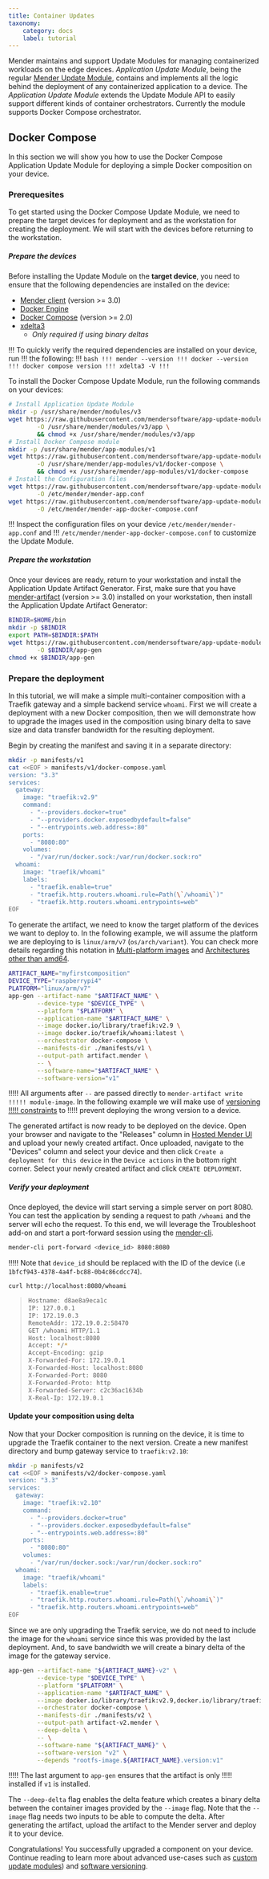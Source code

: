 ```yaml
---
title: Container Updates
taxonomy:
    category: docs
    label: tutorial
---
```


Mender maintains and support Update Modules for managing containerized workloads
on the edge devices. *Application Update Module*, being the regular [Mender Update Module](../08.Create-a-custom-Update-Module),
contains and implements all the logic behind the deployment of any containerized
application to a device. The *Application Update Module* extends the Update Module API
to easily support different kinds of container orchestrators. Currently the module
supports Docker Compose orchestrator.

## Docker Compose

In this section we will show you how to use the Docker Compose Application
Update Module for deploying a simple Docker composition on your device.

### Prerequesites

To get started using the Docker Compose Update Module, we need to prepare the
target devices for deployment and as the workstation for creating the
deployment. We will start with the devices before returning to the workstation.

##### Prepare the devices
Before installing the Update Module on the **target device**, you need to ensure that the following
dependencies are installed on the device:
 * [Mender client](../../03.Client-installation/02.Install-with-Debian-package) (version >= 3.0)
 * [Docker Engine](https://docs.docker.com/engine/install/?target=_blank)
 * [Docker Compose](https://docs.docker.com/compose/install/?target=_blank) (version >= 2.0)
 * [xdelta3](https://github.com/jmacd/xdelta)
   * *Only required if using binary deltas*

!!! To quickly verify the required dependencies are installed on your device, run
!!! the following:
!!! ```bash
!!! mender --version
!!! docker --version
!!! docker compose version
!!! xdelta3 -V
!!! ```

To install the Docker Compose Update Module, run the following commands on your
devices:
<!--AUTOVERSION: "app-update-module/%/"/ignore-->
```bash
# Install Application Update Module
mkdir -p /usr/share/mender/modules/v3
wget https://raw.githubusercontent.com/mendersoftware/app-update-module/master/src/app \
        -O /usr/share/mender/modules/v3/app \
        && chmod +x /usr/share/mender/modules/v3/app
# Install Docker Compose module
mkdir -p /usr/share/mender/app-modules/v1
wget https://raw.githubusercontent.com/mendersoftware/app-update-module/master/src/app-modules/docker-compose \
        -O /usr/share/mender/app-modules/v1/docker-compose \
        && chmod +x /usr/share/mender/app-modules/v1/docker-compose
# Install the Configuration files
wget https://raw.githubusercontent.com/mendersoftware/app-update-module/master/conf/mender-app.conf \
        -O /etc/mender/mender-app.conf
wget https://raw.githubusercontent.com/mendersoftware/app-update-module/master/conf/mender-app-docker-compose.conf \
        -O /etc/mender/mender-app-docker-compose.conf
```

!!! Inspect the configuration files on your device `/etc/mender/mender-app.conf` and
!!! `/etc/mender/mender-app-docker-compose.conf` to customize the Update Module.

##### Prepare the workstation
Once your devices are ready, return to your workstation and install the
Application Update Artifact Generator. First, make sure that you have
[mender-artifact](../../10.Downloads#mender-artifact) (version >= 3.0) installed
on your workstation, then install the Application Update Artifact Generator:
<!--AUTOVERSION: "app-update-module/%/"/ignore-->
```bash
BINDIR=$HOME/bin
mkdir -p $BINDIR
export PATH=$BINDIR:$PATH
wget https://raw.githubusercontent.com/mendersoftware/app-update-module/master/gen/app-gen \
        -O $BINDIR/app-gen
chmod +x $BINDIR/app-gen
```

### Prepare the deployment

In this tutorial, we will make a simple multi-container composition with a
Traefik gateway and a simple backend service `whoami`. First we will create a
deployment with a new Docker composition, then we will demonstrate how to
upgrade the images used in the composition using binary delta to save size and
data transfer bandwidth for the resulting deployment.

Begin by creating the manifest and saving it in a separate directory:
```bash
mkdir -p manifests/v1
cat <<EOF > manifests/v1/docker-compose.yaml
version: "3.3"
services:
  gateway:
    image: "traefik:v2.9"
    command:
      - "--providers.docker=true"
      - "--providers.docker.exposedbydefault=false"
      - "--entrypoints.web.address=:80"
    ports:
      - "8080:80"
    volumes:
      - "/var/run/docker.sock:/var/run/docker.sock:ro"
  whoami:
    image: "traefik/whoami"
    labels:
      - "traefik.enable=true"
      - "traefik.http.routers.whoami.rule=Path(\`/whoami\`)"
      - "traefik.http.routers.whoami.entrypoints=web"
EOF
```

To generate the artifact, we need to know the target platform of the devices we
want to deploy to. In the following example, we will assume the platform we are
deploying to is `linux/arm/v7` (`os/arch/variant`). You can check more details regarding
this notation in [Multi-platform images](https://docs.docker.com/build/building/multi-platform/) and [Architectures other than amd64](https://github.com/docker-library/official-images#architectures-other-than-amd64).
```bash
ARTIFACT_NAME="myfirstcomposition"
DEVICE_TYPE="raspberrypi4"
PLATFORM="linux/arm/v7"
app-gen --artifact-name "$ARTIFACT_NAME" \
        --device-type "$DEVICE_TYPE" \
        --platform "$PLATFORM" \
        --application-name "$ARTIFACT_NAME" \
        --image docker.io/library/traefik:v2.9 \
        --image docker.io/traefik/whoami:latest \
        --orchestrator docker-compose \
        --manifests-dir ./manifests/v1 \
        --output-path artifact.mender \
        -- \
        --software-name="$ARTIFACT_NAME" \
        --software-version="v1"
```

!!!!! All arguments after `--` are passed directly to `mender-artifact write
!!!!! module-image`. In the following example we will make use of [versioning
!!!!! constraints](../09.Software-versioning#application-updates-update-modules) to
!!!!! prevent deploying the wrong version to a device.

The generated artifact is now ready to be deployed on the device. Open your
browser and navigate to the "Releases" column in [Hosted Mender
UI](https://hosted.mender.io/ui/releases) and upload your newly created
artifact. Once uploaded, navigate to the "Devices" column and select your device
and then click `Create a deployment for this device` in the `Device actions` in
the bottom right corner. Select your newly created artifact and click `CREATE
DEPLOYMENT`.

##### Verify your deployment

Once deployed, the device will start serving a simple server on port 8080. You
can test the application by sending a request to path `/whoami` and the server
will echo the request.
To this end, we will leverage the Troubleshoot add-on and start a port-forward
session using the [mender-cli](../../10.Downloads#mender-cli).
```bash
mender-cli port-forward <device_id> 8080:8080
```
!!!!! Note that `device_id` should be replaced with the ID of the device (i.e `1bfcf943-4378-4a4f-bc88-0b4c86cdcc74`).

```bash
curl http://localhost:8080/whoami
```
> ```bash
> Hostname: d8ae8a9eca1c
> IP: 127.0.0.1
> IP: 172.19.0.3
> RemoteAddr: 172.19.0.2:58470
> GET /whoami HTTP/1.1
> Host: localhost:8080
> Accept: */*
> Accept-Encoding: gzip
> X-Forwarded-For: 172.19.0.1
> X-Forwarded-Host: localhost:8080
> X-Forwarded-Port: 8080
> X-Forwarded-Proto: http
> X-Forwarded-Server: c2c36ac1634b
> X-Real-Ip: 172.19.0.1
> ```


#### Update your composition using delta

Now that your Docker composition is running on the device, it is time to upgrade
the Traefik container to the next version. Create a new manifest directory and
bump gateway service to `traefik:v2.10`:
```bash
mkdir -p manifests/v2
cat <<EOF > manifests/v2/docker-compose.yaml
version: "3.3"
services:
  gateway:
    image: "traefik:v2.10"
    command:
      - "--providers.docker=true"
      - "--providers.docker.exposedbydefault=false"
      - "--entrypoints.web.address=:80"
    ports:
      - "8080:80"
    volumes:
      - "/var/run/docker.sock:/var/run/docker.sock:ro"
  whoami:
    image: "traefik/whoami"
    labels:
      - "traefik.enable=true"
      - "traefik.http.routers.whoami.rule=Path(\`/whoami\`)"
      - "traefik.http.routers.whoami.entrypoints=web"
EOF
```

Since we are only upgrading the Traefik service, we do not need to include the
image for the `whoami` service since this was provided by the last deployment.
And, to save bandwidth we will create a binary delta of the image for the
gateway service.

```bash
app-gen --artifact-name "${ARTIFACT_NAME}-v2" \
        --device-type "$DEVICE_TYPE" \
        --platform "$PLATFORM" \
        --application-name "$ARTIFACT_NAME" \
        --image docker.io/library/traefik:v2.9,docker.io/library/traefik:v2.10 \
        --orchestrator docker-compose \
        --manifests-dir ./manifests/v2 \
        --output-path artifact-v2.mender \
        --deep-delta \
        -- \
        --software-name "${ARTIFACT_NAME}" \
        --software-version "v2" \
        --depends "rootfs-image.${ARTIFACT_NAME}.version:v1"
```

!!!!! The last argument to `app-gen` ensures that the artifact is only
!!!!! installed if `v1` is installed.

The `--deep-delta` flag enables the delta feature which creates a binary delta
between the container images provided by the `--image` flag. Note that the
`--image` flag needs two inputs to be able to compute the delta. After
generating the artifact, upload the artifact to the Mender server and deploy it
to your device.

Congratulations! You successfully upgraded a component on your device. Continue
reading to learn more about advanced use-cases such as [custom update
modules](../08.Create-a-custom-Update-Module)) and [software
versioning](../09.Software-versioning).
